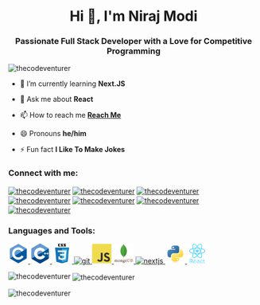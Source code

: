 <h1 align="center">Hi 👋, I'm Niraj Modi</h1>
<h3 align="center">Passionate Full Stack Developer with a Love for Competitive Programming</h3>

<p align="left"> <img src="https://komarev.com/ghpvc/?username=thecodeventurer&label=Profile%20views&color=0e75b6&style=flat" alt="thecodeventurer" /> </p>

- 🌱 I’m currently learning **Next.JS**

- 💬 Ask me about **React**

- 📫 How to reach me **<a href="mailto:modiniraj1034@gmail.com" target="blank">Reach Me</a>**

- 😄 Pronouns **he/him**

- ⚡ Fun fact **I Like To Make Jokes**

<h3 align="left">Connect with me:</h3>
<p align="left">
<a href="https://twitter.com/thecodeventurer" target="blank"><img align="center" src="https://raw.githubusercontent.com/rahuldkjain/github-profile-readme-generator/master/src/images/icons/Social/twitter.svg" alt="thecodeventurer" height="30" width="40" /></a>
<a href="https://linkedin.com/in/thecodeventurer" target="blank"><img align="center" src="https://raw.githubusercontent.com/rahuldkjain/github-profile-readme-generator/master/src/images/icons/Social/linked-in-alt.svg" alt="thecodeventurer" height="30" width="40" /></a>
<a href="https://instagram.com/thecodeventurer" target="blank"><img align="center" src="https://raw.githubusercontent.com/rahuldkjain/github-profile-readme-generator/master/src/images/icons/Social/instagram.svg" alt="thecodeventurer" height="30" width="40" /></a>
<a href="https://www.hackerrank.com/thecodeventurer" target="blank"><img align="center" src="https://raw.githubusercontent.com/rahuldkjain/github-profile-readme-generator/master/src/images/icons/Social/hackerrank.svg" alt="thecodeventurer" height="30" width="40" /></a>
<a href="https://codeforces.com/profile/thecodeventurer" target="blank"><img align="center" src="https://raw.githubusercontent.com/rahuldkjain/github-profile-readme-generator/master/src/images/icons/Social/codeforces.svg" alt="thecodeventurer" height="30" width="40" /></a>
<a href="https://www.leetcode.com/thecodeventurer" target="blank"><img align="center" src="https://raw.githubusercontent.com/rahuldkjain/github-profile-readme-generator/master/src/images/icons/Social/leet-code.svg" alt="thecodeventurer" height="30" width="40" /></a>
<a href="https://auth.geeksforgeeks.org/user/thecodeventurer" target="blank"><img align="center" src="https://raw.githubusercontent.com/rahuldkjain/github-profile-readme-generator/master/src/images/icons/Social/geeks-for-geeks.svg" alt="thecodeventurer" height="30" width="40" /></a>
</p>

<h3 align="left">Languages and Tools:</h3>
<p align="left"> <a href="https://www.cprogramming.com/" target="_blank" rel="noreferrer"> <img src="https://raw.githubusercontent.com/devicons/devicon/master/icons/c/c-original.svg" alt="c" width="40" height="40"/> </a> <a href="https://www.w3schools.com/cpp/" target="_blank" rel="noreferrer"> <img src="https://raw.githubusercontent.com/devicons/devicon/master/icons/cplusplus/cplusplus-original.svg" alt="cplusplus" width="40" height="40"/> </a> <a href="https://www.w3schools.com/css/" target="_blank" rel="noreferrer"> <img src="https://raw.githubusercontent.com/devicons/devicon/master/icons/css3/css3-original-wordmark.svg" alt="css3" width="40" height="40"/> </a> <a href="https://git-scm.com/" target="_blank" rel="noreferrer"> <img src="https://www.vectorlogo.zone/logos/git-scm/git-scm-icon.svg" alt="git" width="40" height="40"/> </a> <a href="https://developer.mozilla.org/en-US/docs/Web/JavaScript" target="_blank" rel="noreferrer"> <img src="https://raw.githubusercontent.com/devicons/devicon/master/icons/javascript/javascript-original.svg" alt="javascript" width="40" height="40"/> </a> <a href="https://www.mongodb.com/" target="_blank" rel="noreferrer"> <img src="https://raw.githubusercontent.com/devicons/devicon/master/icons/mongodb/mongodb-original-wordmark.svg" alt="mongodb" width="40" height="40"/> </a> <a href="https://nextjs.org/" target="_blank" rel="noreferrer"> <img src="https://cdn.worldvectorlogo.com/logos/nextjs-2.svg" alt="nextjs" width="40" height="40"/> </a> <a href="https://www.python.org" target="_blank" rel="noreferrer"> <img src="https://raw.githubusercontent.com/devicons/devicon/master/icons/python/python-original.svg" alt="python" width="40" height="40"/> </a> <a href="https://reactjs.org/" target="_blank" rel="noreferrer"> <img src="https://raw.githubusercontent.com/devicons/devicon/master/icons/react/react-original-wordmark.svg" alt="react" width="40" height="40"/> </a> </p>

<p><img align="left" src="https://github-readme-stats.vercel.app/api/top-langs?username=thecodeventurer&show_icons=true&locale=en&layout=compact" alt="thecodeventurer" /></p>

<p>&nbsp;<img align="center" src="https://github-readme-stats.vercel.app/api?username=thecodeventurer&show_icons=true&locale=en" alt="thecodeventurer" /></p>

<p><img align="center" src="https://github-readme-streak-stats.herokuapp.com/?user=thecodeventurer&theme=dark" alt="thecodeventurer" /></p>

